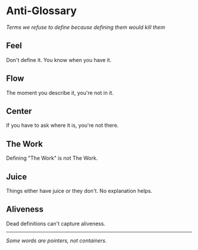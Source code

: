 # Anti-Glossary

*Terms we refuse to define because defining them would kill them*

## Feel
Don't define it. You know when you have it.

## Flow
The moment you describe it, you're not in it.

## Center
If you have to ask where it is, you're not there.

## The Work
Defining "The Work" is not The Work.

## Juice
Things either have juice or they don't. No explanation helps.

## Aliveness
Dead definitions can't capture aliveness.

---

*Some words are pointers, not containers.*